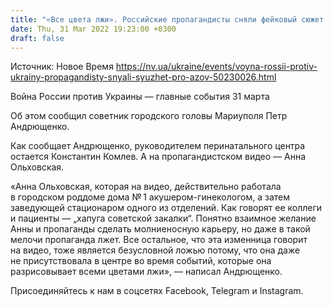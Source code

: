 ```yaml
---
title: "«Все цвета лжи». Российские пропагандисты сняли фейковый сюжет о базировании Азова в больнице Мариуполя"
date: Thu, 31 Mar 2022 19:23:00 +0300
draft: false
---
```

Источник: Новое Время https://nv.ua/ukraine/events/voyna-rossii-protiv-ukrainy-propagandisty-snyali-syuzhet-pro-azov-50230026.html


Война России против Украины — главные события 31 марта

 Об этом сообщил советник городского головы Мариуполя Петр Андрющенко.

Как сообщает Андрющенко, руководителем перинатального центра остается Константин Комлев. А на пропагандистском видео — Анна Ольховская.

«Анна Ольховская, которая на видео, действительно работала в городском роддоме дома № 1 акушером-гинекологом, а затем заведующей стационаром одного из отделений. Как говорят ее коллеги и пациенты — „хапуга советской закалки“. Понятно взаимное желание Анны и пропаганды сделать молниеносную карьеру, но даже в такой мелочи пропаганда лжет. Все остальное, что эта изменница говорит на видео, тоже является безусловной ложью потому, что она даже не присутствовала в центре во время событий, которые она разрисовывает всеми цветами лжи», — написал Андрющенко.

Присоединяйтесь к нам в соцсетях Facebook, Telegram и Instagram.
